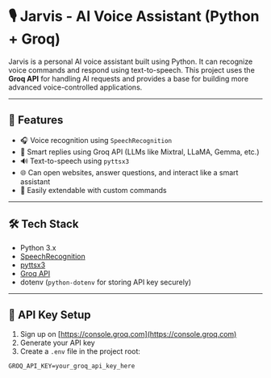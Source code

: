 # 🎙️ Jarvis - AI Voice Assistant (Python + Groq)

Jarvis is a personal AI voice assistant built using Python. It can recognize voice commands and respond using text-to-speech. This project uses the **Groq API** for handling AI requests and provides a base for building more advanced voice-controlled applications.

---

## 🚀 Features

- 🎧 Voice recognition using `SpeechRecognition`
- 🧠 Smart replies using Groq API (LLMs like Mixtral, LLaMA, Gemma, etc.)
- 🔊 Text-to-speech using `pyttsx3`
- 🌐 Can open websites, answer questions, and interact like a smart assistant
- 🧪 Easily extendable with custom commands

---

## 🛠️ Tech Stack

- Python 3.x
- [SpeechRecognition](https://pypi.org/project/SpeechRecognition/)
- [pyttsx3](https://pypi.org/project/pyttsx3/)
- [Groq API](https://console.groq.com)
- dotenv (`python-dotenv` for storing API key securely)

---

## 🔐 API Key Setup

1. Sign up on [https://console.groq.com](https://console.groq.com)
2. Generate your API key
3. Create a `.env` file in the project root:

```env
GROQ_API_KEY=your_groq_api_key_here
